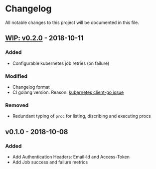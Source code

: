 # Changelog
All notable changes to this project will be documented in this file.

## [WIP: v0.2.0] - 2018-10-11
### Added
  - Configurable kubernetes job retries (on failure)
### Modified
  - Changelog format
  - CI golang version. Reason: [kubernetes client-go issue](https://github.com/kubernetes/client-go/issues/449)
### Removed
  - Redundant typing of `proc` for  listing, discribing and executing procs

## v0.1.0 - 2018-10-08
### Added
  - Add Authentication Headers: Email-Id and Access-Token
  - Add Job success and failure metrics

[WIP: v0.2.0]: https://github.com/gojektech/proctor/compare/v0.1.0...v0.2.0
